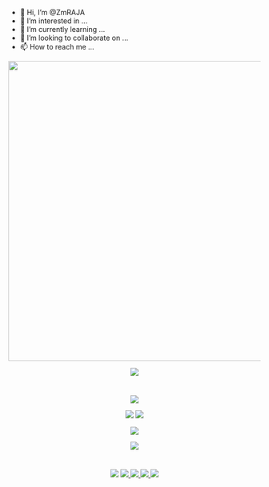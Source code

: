 - 👋 Hi, I’m @ZmRAJA
- 👀 I’m interested in ...
- 🌱 I’m currently learning ...
- 💞️ I’m looking to collaborate on ...
- 📫 How to reach me ...



<p align="center"><a href="https://github.com/ZmRAJA/"><img src="https://img.shields.io/badge/I AM MR%20EDWIN-gold?&style=flat-square?&logo=github" width=600px></a></p>
<p align="center"><a href="https://github.com/ZmRAJA/"><img src="https://telegra.ph/file/f567c2a3f334423ba928d.png"></a></p>

#

<p align="center"><img src="https://komarev.com/ghpvc/?username=MR EDWIN &color=blue&style=flat-square&label=Profile+Views" /></p>
<p align="center"><img src="https://img.shields.io/github/followers/ZmRAJA.svg?style=social&label=Follow&maxAge=9999999" />  <img src="https://img.shields.io/github/stars/ZmRAJA?style=social" /></p>
<p align="center"><a href="https://github.com/ZmRAJA"><img src="https://github-readme-stats.vercel.app/api?username=MR EDWIN&show_icons=true&theme=radical"></a></p>
<p align="center"><a href="https://github.com/ZmRAJA"><img src="https://github-readme-stats.vercel.app/api/top-langs/?username=MR EDWIN&theme=radical&layout=compact"></a></p> 

#

<p align="center"><img src="https://img.shields.io/badge/-Github-000?style=flat&labelColor=brown&logo=Github&logoColor=white><a href="https://github.com/ZmRAJA">
<a href="https://t.me/ZmRAJA"><img src="https://img.shields.io/badge/-Telegram-000?style=flat&labelColor=white&logo=Telegram&Color=white">
<img src="https://img.shields.io/badge/-Instagram-c13584?style=flat&labelColor=white&logo=instagram" /><a href="https://www.instagram.com/ZmRAJA">
<img src="https://img.shields.io/badge/-Gmail-c14438?style=flat&labelColor=white&logo=Gmail&logoColor=white><a href="ZmRAJA:ZmRAJA@gmail.com">
<a href="https://www.facebook.com/ZmRAJA"><img src="https://img.shields.io/badge/-Facebook-blue?style=flat&labelColor=white&logo=Facebook&Color=white"></p>




<!---
ZmRAJA/ZmRAJA is a ✨ special ✨ repository because its `README.md` (this file) appears on your GitHub profile.
You can click the Preview link to take a look at your changes.
--->
